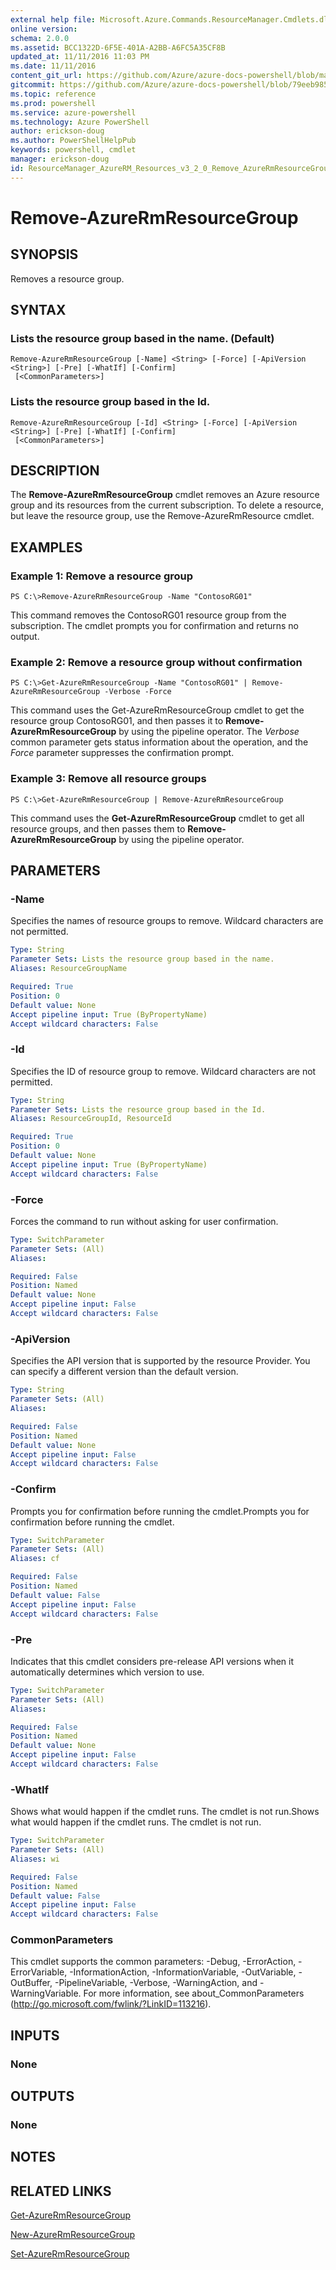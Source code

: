 ```yaml
---
external help file: Microsoft.Azure.Commands.ResourceManager.Cmdlets.dll-Help.xml
online version: 
schema: 2.0.0
ms.assetid: BCC1322D-6F5E-401A-A2BB-A6FC5A35CF8B
updated_at: 11/11/2016 11:03 PM
ms.date: 11/11/2016
content_git_url: https://github.com/Azure/azure-docs-powershell/blob/master/azureps-cmdlets-docs/ResourceManager/AzureRM.Resources/v3.2.0/Remove-AzureRmResourceGroup.md
gitcommit: https://github.com/Azure/azure-docs-powershell/blob/79eeb985ea480979357fb4695832a0c3d29a48bf/azureps-cmdlets-docs/ResourceManager/AzureRM.Resources/v3.2.0/Remove-AzureRmResourceGroup.md
ms.topic: reference
ms.prod: powershell
ms.service: azure-powershell
ms.technology: Azure PowerShell
author: erickson-doug
ms.author: PowerShellHelpPub
keywords: powershell, cmdlet
manager: erickson-doug
id: ResourceManager_AzureRM_Resources_v3_2_0_Remove_AzureRmResourceGroup_md
---
```


# Remove-AzureRmResourceGroup

## SYNOPSIS
Removes a resource group.

## SYNTAX

### Lists the resource group based in the name. (Default)
```
Remove-AzureRmResourceGroup [-Name] <String> [-Force] [-ApiVersion <String>] [-Pre] [-WhatIf] [-Confirm]
 [<CommonParameters>]
```

### Lists the resource group based in the Id.
```
Remove-AzureRmResourceGroup [-Id] <String> [-Force] [-ApiVersion <String>] [-Pre] [-WhatIf] [-Confirm]
 [<CommonParameters>]
```

## DESCRIPTION
The **Remove-AzureRmResourceGroup** cmdlet removes an Azure resource group and its resources from the current subscription.
To delete a resource, but leave the resource group, use the Remove-AzureRmResource cmdlet.

## EXAMPLES

### Example 1: Remove a resource group
```
PS C:\>Remove-AzureRmResourceGroup -Name "ContosoRG01"
```

This command removes the ContosoRG01 resource group from the subscription.
The cmdlet prompts you for confirmation and returns no output.

### Example 2: Remove a resource group without confirmation
```
PS C:\>Get-AzureRmResourceGroup -Name "ContosoRG01" | Remove-AzureRmResourceGroup -Verbose -Force
```

This command uses the Get-AzureRmResourceGroup cmdlet to get the resource group ContosoRG01, and then passes it to **Remove-AzureRmResourceGroup** by using the pipeline operator.
The *Verbose* common parameter gets status information about the operation, and the *Force* parameter suppresses the confirmation prompt.

### Example 3: Remove all resource groups
```
PS C:\>Get-AzureRmResourceGroup | Remove-AzureRmResourceGroup
```

This command uses the **Get-AzureRmResourceGroup** cmdlet to get all resource groups, and then passes them to **Remove-AzureRmResourceGroup** by using the pipeline operator.

## PARAMETERS

### -Name
Specifies the names of resource groups to remove.
Wildcard characters are not permitted.

```yaml
Type: String
Parameter Sets: Lists the resource group based in the name.
Aliases: ResourceGroupName

Required: True
Position: 0
Default value: None
Accept pipeline input: True (ByPropertyName)
Accept wildcard characters: False
```

### -Id
Specifies the ID of resource group to remove.
Wildcard characters are not permitted.

```yaml
Type: String
Parameter Sets: Lists the resource group based in the Id.
Aliases: ResourceGroupId, ResourceId

Required: True
Position: 0
Default value: None
Accept pipeline input: True (ByPropertyName)
Accept wildcard characters: False
```

### -Force
Forces the command to run without asking for user confirmation.

```yaml
Type: SwitchParameter
Parameter Sets: (All)
Aliases: 

Required: False
Position: Named
Default value: None
Accept pipeline input: False
Accept wildcard characters: False
```

### -ApiVersion
Specifies the API version that is supported by the resource Provider.
You can specify a different version than the default version.

```yaml
Type: String
Parameter Sets: (All)
Aliases: 

Required: False
Position: Named
Default value: None
Accept pipeline input: False
Accept wildcard characters: False
```

### -Confirm
Prompts you for confirmation before running the cmdlet.Prompts you for confirmation before running the cmdlet.

```yaml
Type: SwitchParameter
Parameter Sets: (All)
Aliases: cf

Required: False
Position: Named
Default value: False
Accept pipeline input: False
Accept wildcard characters: False
```

### -Pre
Indicates that this cmdlet considers pre-release API versions when it automatically determines which version to use.

```yaml
Type: SwitchParameter
Parameter Sets: (All)
Aliases: 

Required: False
Position: Named
Default value: None
Accept pipeline input: False
Accept wildcard characters: False
```

### -WhatIf
Shows what would happen if the cmdlet runs.
The cmdlet is not run.Shows what would happen if the cmdlet runs.
The cmdlet is not run.

```yaml
Type: SwitchParameter
Parameter Sets: (All)
Aliases: wi

Required: False
Position: Named
Default value: False
Accept pipeline input: False
Accept wildcard characters: False
```

### CommonParameters
This cmdlet supports the common parameters: -Debug, -ErrorAction, -ErrorVariable, -InformationAction, -InformationVariable, -OutVariable, -OutBuffer, -PipelineVariable, -Verbose, -WarningAction, and -WarningVariable. For more information, see about_CommonParameters (http://go.microsoft.com/fwlink/?LinkID=113216).

## INPUTS

### None

## OUTPUTS

### None

## NOTES

## RELATED LINKS

[Get-AzureRmResourceGroup](xref:ResourceManager/AzureRM.Resources/v3.2.0/Get-AzureRmResourceGroup.md)

[New-AzureRmResourceGroup](xref:ResourceManager/AzureRM.Resources/v3.2.0/New-AzureRmResourceGroup.md)

[Set-AzureRmResourceGroup](xref:ResourceManager/AzureRM.Resources/v3.2.0/Set-AzureRmResourceGroup.md)


